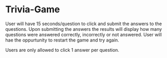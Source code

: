 # Trivia-Game
User will have 15 seconds/question to click and submit the answers to the questions.
Upon submitting the answers the results will display how many questions were answered correctly, incorrectly or not answered.
User will hae the oppurtunity to restart the game and try again. 

Users are only allowed to click 1 answer per question. 
